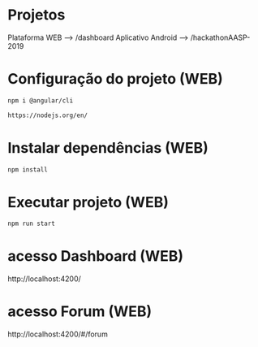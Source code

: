 # Projetos
Plataforma WEB --> /dashboard
Aplicativo Android --> /hackathonAASP-2019

# Configuração do projeto (WEB)

```sh
npm i @angular/cli
```
```sh
https://nodejs.org/en/
```

# Instalar dependências (WEB)
```sh
npm install
```
# Executar projeto (WEB)
```sh
npm run start
```

# acesso Dashboard (WEB)

http://localhost:4200/

# acesso Forum (WEB)
http://localhost:4200/#/forum